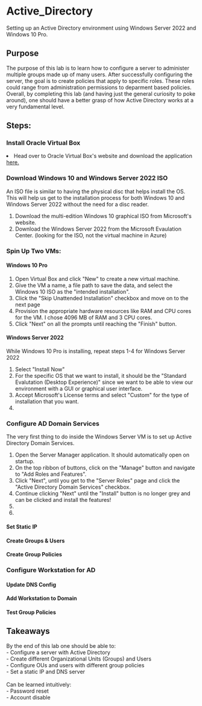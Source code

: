 # Active_Directory
Setting up an Active Directory environment using Windows Server 2022 and Windows 10 Pro.

<h2>Purpose</h2>
The purpose of this lab is to learn how to configure a server to administer multiple groups made up of many users. After successfully configuring the server, the goal is to create policies that apply to specific roles. These roles could range from administration permissions to deparment based policies.
Overall, by completing this lab (and having just the general curiosity to poke around), one should have a better grasp of how Active Directory works at a very fundamental level.

<h2>Steps:</h2>
<h3>Install Oracle Virtual Box</h3>
<li>Head over to Oracle Virtual Box's website and download the application</li>
 <a href=https://www.virtualbox.org/>here.</a>
<h3>Download Windows 10 and Windows Server 2022 ISO</h3>
An ISO file is similar to having the physical disc that helps install the OS. This will help us get to the installation process for both Windows 10 and Windows Server 2022 without the need for a disc reader. 
<br>
<ol>
    <li>Download the multi-edition Windows 10 graphical ISO from Microsoft's website.</li>
    <li>Download the Windows Server 2022 from the Microsoft Evaulation Center. (looking for the ISO, not the virtual machine in Azure)</li>  
</ol>
<h3>Spin Up Two VMs:</h3>
<h4>Windows 10 Pro</h4>
<ol>
    <li>Open Virtual Box and click "New" to create a new virtual machine.</li>
    <li>Give the VM a name, a file path to save the data, and select the Windows 10 ISO as the "intended installation".</li>
    <li>Click the "Skip Unattended Installation" checkbox and move on to the next page</li>
    <li>Provision the appropriate hardware resources like RAM and CPU cores for the VM. I chose 4096 MB of RAM and 3 CPU cores.</li>
    <li>Click "Next" on all the prompts until reaching the "Finish" button.</li>
</ol>
<h4>Windows Server 2022</h4>
    While Windows 10 Pro is installing, repeat steps 1-4 for Windows Server 2022
<ol>
 <li>Select "Install Now"</li>
 <li>For the specific OS that we want to install, it should be the "Standard Evalutation (Desktop Experience)" since we want to be able to view our environment with a GUI or graphical user interface.</li>
 <li>Accept Microsoft's License terms and select "Custom" for the type of installation that you want.</li>
 <li></li>
</ol>

<h3>Configure AD Domain Services</h3>
The very first thing to do inside the Windows Server VM is to set up Active Directory Domain Services.
<ol>
 <li>Open the Server Manager application. It should automatically open on startup.</li>
 <li>On the top ribbon of buttons, click on the "Manage" button and navigate to "Add Roles and Features".</li>
 <li>Click "Next", until you get to the "Server Roles" page and click the "Active Directory Domain Services" checkbox.</li>
 <li>Continue clicking "Next" until the "Install" button is no longer grey and can be clicked and install the features!</li>
 <li></li>
 <li></li>
</ol>
<h4>Set Static IP</h4>

<h4>Create Groups & Users</h4>
<h4>Create Group Policies</h4>
<h3>Configure Workstation for AD</h3>
<h4>Update DNS Config</h4>
<h4>Add Workstation to Domain</h4>
<h4>Test Group Policies</h4>

<h2>Takeaways</h2>
By the end of this lab one should be able to:<br>
- Configure a server with Active Directory <br>
- Create different Organizational Units (Groups) and Users<br>
- Configure OUs and users with different group policies<br>
- Set a static IP and DNS server<br>
<br>
Can be learned intuitively:<br>
- Password reset<br>
- Account disable<br>
